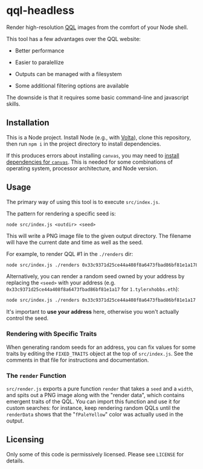 # qql-headless

Render high-resolution [QQL][] images from the comfort of your Node shell.

This tool has a few advantages over the QQL website:

  - Better performance

  - Easier to paralellize

  - Outputs can be managed with a filesystem

  - Some additional filtering options are available

The downside is that it requires some basic command-line and javascript
skills.

[QQL]: https://qql.art

## Installation

This is a Node project. Install Node (e.g., with [Volta][]), clone this
repository, then run `npm i` in the project directory to install dependencies.

If this produces errors about installing `canvas`, you may need to [install
dependencies for `canvas`][canvas-deps]. This is needed for some combinations
of operating system, processor architecture, and Node version.

[Volta]: https://volta.sh/
[canvas-deps]: https://github.com/Automattic/node-canvas#compiling

## Usage

The primary way of using this tool is to execute `src/index.js`.

The pattern for rendering a specific seed is:

```
node src/index.js <outdir> <seed>
```

This will write a PNG image file to the given output directory. The
filename will have the current date and time as well as the seed.

For example, to render QQL #1 in the `./renders` dir:

```bash
node src/index.js ./renders 0x33c9371d25ce44a408f8a6473fbad86bf81e1a178c012cd49a85ffff14c54b46
```

Alternatively, you can render a random seed owned by your address
by replacing the `<seed>` with your address (e.g.
`0x33c9371d25ce44a408f8a6473fbad86bf81e1a17` for `1.tylerxhobbs.eth`):

```bash
node src/index.js ./renders 0x33c9371d25ce44a408f8a6473fbad86bf81e1a17
```

It's important to **use your address** here, otherwise you won't actually
control the seed.

### Rendering with Specific Traits

When generating random seeds for an address, you can fix values for some
traits by editing the `FIXED_TRAITS` object at the top of `src/index.js`.
See the comments in that file for instructions and documentation.

### The `render` Function

`src/render.js` exports a pure function `render` that takes a `seed` and a
`width`, and spits out a PNG image along with the "render data", which
contains emergent traits of the QQL. You can import this function and use
it for custom searches: for instance, keep rendering random QQLs until the
`renderData` shows that the "`fPaleYellow`" color was actually used in the
output.

## Licensing

Only some of this code is permissively licensed. Please see `LICENSE` for
details.
